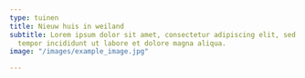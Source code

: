 ```yaml
---
type: tuinen
title: Nieuw huis in weiland
subtitle: Lorem ipsum dolor sit amet, consectetur adipiscing elit, sed do eiusmod
  tempor incididunt ut labore et dolore magna aliqua.
image: "/images/example_image.jpg"

---
```

